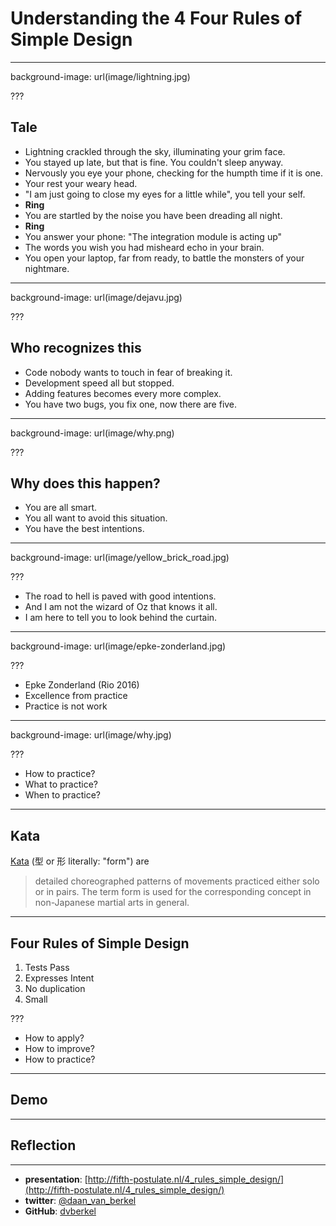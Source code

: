 # Understanding the 4 Four Rules of Simple Design

---

background-image: url(image/lightning.jpg)

???

## Tale

* Lightning crackled through the sky, illuminating your grim face.
* You stayed up late, but that is fine. You couldn't sleep anyway.
* Nervously you eye your phone, checking for the humpth time if it is one.
* Your rest your weary head.
* "I am just going to close my eyes for a little while", you tell your self.
* **Ring**
* You are startled by the noise you have been dreading all night.
* **Ring**
* You answer your phone: "The integration module is acting up"
* The words you wish you had misheard echo in your brain.
* You open your laptop, far from ready, to battle the monsters of your nightmare.

---

background-image: url(image/dejavu.jpg)

???

## Who recognizes this

* Code nobody wants to touch in fear of breaking it.
* Development speed all but stopped.
* Adding features becomes every more complex.
* You have two bugs, you fix one, now there are five.

---

background-image: url(image/why.png)

???

## Why does this happen?

* You are all smart.
* You all want to avoid this situation.
* You have the best intentions.

---

background-image: url(image/yellow_brick_road.jpg)

???

* The road to hell is paved with good intentions.
* And I am not the wizard of Oz that knows it all.
* I am here to tell you to look behind the curtain.

---

background-image: url(image/epke-zonderland.jpg)

???

* Epke Zonderland (Rio 2016)
* Excellence from practice 
* Practice is not work

---

background-image: url(image/why.jpg)

???

* How to practice?
* What to practice?
* When to practice?

---

## Kata

[Kata](https://en.wikipedia.org/wiki/Kata) (型 or 形 literally: "form") are

> detailed choreographed patterns of movements practiced either solo or in
> pairs. The term form is used for the corresponding concept in non-Japanese
> martial arts in general.

---

## Four Rules of Simple Design

1. Tests Pass
2. Expresses Intent
3. No duplication
4. Small

???

* How to apply?
* How to improve?
* How to practice?

---

## Demo

---

## Reflection

---

* **presentation**: [http://fifth-postulate.nl/4_rules_simple_design/](http://fifth-postulate.nl/4_rules_simple_design/)
* **twitter**: [@daan_van_berkel](https://twitter.com/daan_van_berkel)
* **GitHub**: [dvberkel](https://github.com/dvberkel)
